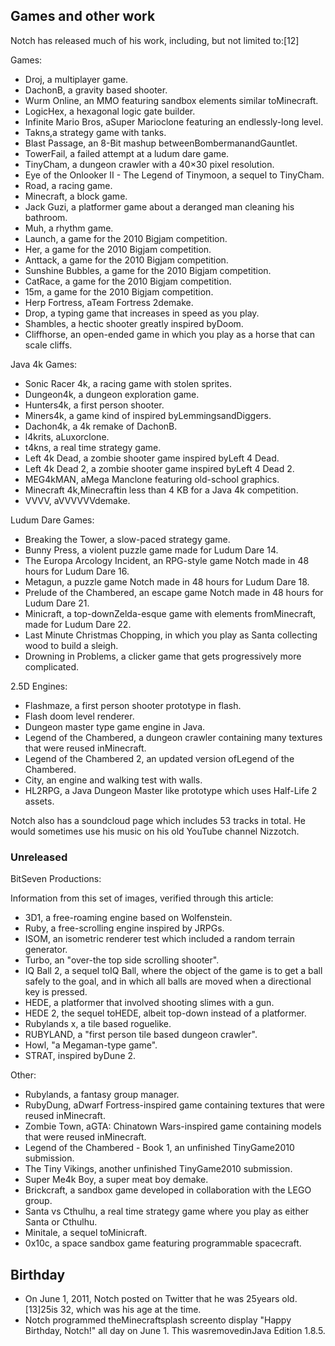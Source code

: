 ## Games and other work
Notch has released much of his work, including, but not limited to:[12]

Games:

- Droj, a multiplayer game.
- DachonB, a gravity based shooter.
- Wurm Online, an MMO featuring sandbox elements similar toMinecraft.
- LogicHex, a hexagonal logic gate builder.
- Infinite Mario Bros, aSuper Marioclone featuring an endlessly-long level.
- Takns,a strategy game with tanks.
- Blast Passage, an 8-Bit mashup betweenBombermanandGauntlet.
- TowerFail, a failed attempt at a ludum dare game.
- TinyCham, a dungeon crawler with a 40×30 pixel resolution.
- Eye of the Onlooker II - The Legend of Tinymoon, a sequel to TinyCham.
- Road, a racing game.
- Minecraft, a block game.
- Jack Guzi, a platformer game about a deranged man cleaning his bathroom.
- Muh, a rhythm game.
- Launch, a game for the 2010 Bigjam competition.
- Her, a game for the 2010 Bigjam competition.
- Anttack, a game for the 2010 Bigjam competition.
- Sunshine Bubbles, a game for the 2010 Bigjam competition.
- CatRace, a game for the 2010 Bigjam competition.
- 15m, a game for the 2010 Bigjam competition.
- Herp Fortress, aTeam Fortress 2demake.
- Drop, a typing game that increases in speed as you play.
- Shambles, a hectic shooter greatly inspired byDoom.
- Cliffhorse, an open-ended game in which you play as a horse that can scale cliffs.

Java 4k Games:

- Sonic Racer 4k, a racing game with stolen sprites.
- Dungeon4k, a dungeon exploration game.
- Hunters4k, a first person shooter.
- Miners4k, a game kind of inspired byLemmingsandDiggers.
- Dachon4k, a 4k remake of DachonB.
- l4krits, aLuxorclone.
- t4kns, a real time strategy game.
- Left 4k Dead, a zombie shooter game inspired byLeft 4 Dead.
- Left 4k Dead 2, a zombie shooter game inspired byLeft 4 Dead 2.
- MEG4kMAN, aMega Manclone featuring old-school graphics.
- Minecraft 4k,Minecraftin less than 4 KB for a Java 4k competition.
- VVVV, aVVVVVVdemake.

Ludum Dare Games:

- Breaking the Tower, a slow-paced strategy game.
- Bunny Press, a violent puzzle game made for Ludum Dare 14.
- The Europa Arcology Incident, an RPG-style game Notch made in 48 hours for Ludum Dare 16.
- Metagun, a puzzle game Notch made in 48 hours for Ludum Dare 18.
- Prelude of the Chambered, an escape game Notch made in 48 hours for Ludum Dare 21.
- Minicraft, a top-downZelda-esque game with elements fromMinecraft, made for Ludum Dare 22.
- Last Minute Christmas Chopping, in which you play as Santa collecting wood to build a sleigh.
- Drowning in Problems, a clicker game that gets progressively more complicated.

2.5D Engines:

- Flashmaze, a first person shooter prototype in flash.
- Flash doom level renderer.
- Dungeon master type game engine in Java.
- Legend of the Chambered, a dungeon crawler containing many textures that were reused inMinecraft.
- Legend of the Chambered 2, an updated version ofLegend of the Chambered.
- City, an engine and walking test with walls.
- HL2RPG, a Java Dungeon Master like prototype which uses Half-Life 2 assets.

Notch also has a soundcloud page which includes 53 tracks in total. He would sometimes use his music on his old YouTube channel Nizzotch.

### Unreleased
BitSeven Productions:

Information from this set of images, verified through this article:

- 3D1, a free-roaming engine based on Wolfenstein.
- Ruby, a free-scrolling engine inspired by JRPGs.
- ISOM, an isometric renderer test which included a random terrain generator.
- Turbo, an "over-the top side scrolling shooter".
- IQ Ball 2, a sequel toIQ Ball, where the object of the game is to get a ball safely to the goal, and in which all balls are moved when a directional key is pressed.
- HEDE, a platformer that involved shooting slimes with a gun.
- HEDE 2, the sequel toHEDE, albeit top-down instead of a platformer.
- Rubylands x, a tile based roguelike.
- RUBYLAND, a "first person tile based dungeon crawler".
- Howl, "a Megaman-type game".
- STRAT, inspired byDune 2.

Other:

- Rubylands, a fantasy group manager.
- RubyDung, aDwarf Fortress-inspired game containing textures that were reused inMinecraft.
- Zombie Town, aGTA: Chinatown Wars-inspired game containing models that were reused inMinecraft.
- Legend of the Chambered - Book 1, an unfinished TinyGame2010 submission.
- The Tiny Vikings, another unfinished TinyGame2010 submission.
- Super Me4k Boy, a super meat boy demake.
- Brickcraft, a sandbox game developed in collaboration with the LEGO group.
- Santa vs Cthulhu, a real time strategy game where you play as either Santa or Cthulhu.
- Minitale, a sequel toMinicraft.
- 0x10c, a space sandbox game featuring programmable spacecraft.

## Birthday
- On June 1, 2011, Notch posted on Twitter that he was 25years old.[13]25is 32, which was his age at the time.
- Notch programmed theMinecraftsplash screento display "Happy Birthday, Notch!" all day on June 1. This wasremovedinJava Edition 1.8.5.


